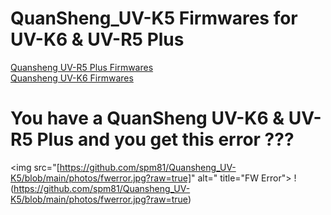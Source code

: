 # QuanSheng_UV-K5 Firmwares for UV-K6 & UV-R5 Plus

[Quansheng UV-R5 Plus Firmwares](https://github.com/spm81/Quansheng_UV-K5/tree/main/Firmware/UV-5R%20Plus)<br>
[Quansheng UV-K6 Firmwares](https://github.com/spm81/Quansheng_UV-K5/tree/main/Firmware/UV-K6)


# You have a QuanSheng UV-K6 & UV-R5 Plus and you get this error ???

<img src="[https://github.com/spm81/Quansheng_UV-K5/blob/main/photos/fwerror.jpg?raw=true]" alt=" title="FW Error">
!(https://github.com/spm81/Quansheng_UV-K5/blob/main/photos/fwerror.jpg?raw=true)
